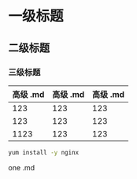 # 一级标题

## 二级标题

### 三级标题



| 高级 .md | 高级 .md | 高级 .md |
| -------- | -------- | -------- |
| 123      | 123      | 123      |
| 123      | 123      | 123      |
| 1123     | 123      | 123      |



```sh
yum install -y nginx
```



one .md